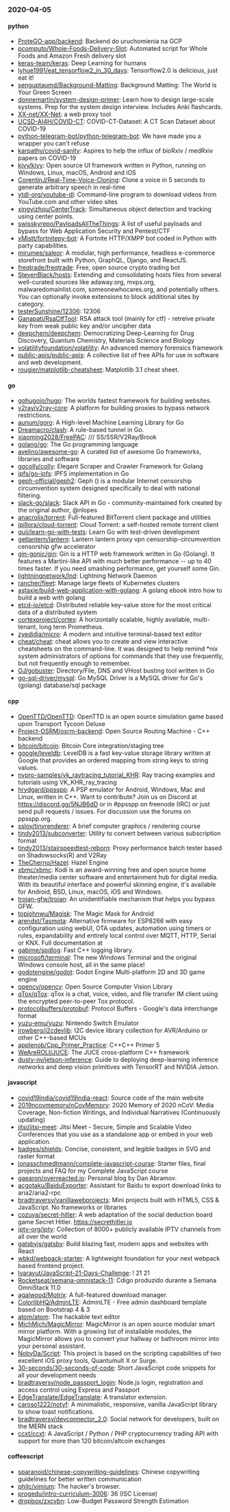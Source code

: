 ### 2020-04-05

#### python
* [ProteGO-app/backend](https://github.com/ProteGO-app/backend): Backend do uruchomienia na GCP
* [pcomputo/Whole-Foods-Delivery-Slot](https://github.com/pcomputo/Whole-Foods-Delivery-Slot): Automated script for Whole Foods and Amazon Fresh delivery slot
* [keras-team/keras](https://github.com/keras-team/keras): Deep Learning for humans
* [lyhue1991/eat_tensorflow2_in_30_days](https://github.com/lyhue1991/eat_tensorflow2_in_30_days): Tensorflow2.0  is delicious, just eat it! 
* [senguptaumd/Background-Matting](https://github.com/senguptaumd/Background-Matting): Background Matting: The World is Your Green Screen
* [donnemartin/system-design-primer](https://github.com/donnemartin/system-design-primer): Learn how to design large-scale systems. Prep for the system design interview. Includes Anki flashcards.
* [XX-net/XX-Net](https://github.com/XX-net/XX-Net): a web proxy tool
* [UCSD-AI4H/COVID-CT](https://github.com/UCSD-AI4H/COVID-CT): COVID-CT-Dataset: A CT Scan Dataset about COVID-19
* [python-telegram-bot/python-telegram-bot](https://github.com/python-telegram-bot/python-telegram-bot): We have made you a wrapper you can't refuse
* [karpathy/covid-sanity](https://github.com/karpathy/covid-sanity): Aspires to help the influx of bioRxiv / medRxiv papers on COVID-19
* [kivy/kivy](https://github.com/kivy/kivy): Open source UI framework written in Python, running on Windows, Linux, macOS, Android and iOS
* [CorentinJ/Real-Time-Voice-Cloning](https://github.com/CorentinJ/Real-Time-Voice-Cloning): Clone a voice in 5 seconds to generate arbitrary speech in real-time
* [ytdl-org/youtube-dl](https://github.com/ytdl-org/youtube-dl): Command-line program to download videos from YouTube.com and other video sites
* [xingyizhou/CenterTrack](https://github.com/xingyizhou/CenterTrack): Simultaneous object detection and tracking using center points.
* [swisskyrepo/PayloadsAllTheThings](https://github.com/swisskyrepo/PayloadsAllTheThings): A list of useful payloads and bypass for Web Application Security and Pentest/CTF
* [xMistt/fortnitepy-bot](https://github.com/xMistt/fortnitepy-bot): A Fortnite HTTP/XMPP bot coded in Python with party capabilities.
* [mirumee/saleor](https://github.com/mirumee/saleor): A modular, high performance, headless e-commerce storefront built with Python, GraphQL, Django, and ReactJS.
* [freqtrade/freqtrade](https://github.com/freqtrade/freqtrade): Free, open source crypto trading bot
* [StevenBlack/hosts](https://github.com/StevenBlack/hosts): Extending and consolidating hosts files from several well-curated sources like adaway.org, mvps.org, malwaredomainlist.com, someonewhocares.org, and potentially others. You can optionally invoke extensions to block additional sites by category.
* [testerSunshine/12306](https://github.com/testerSunshine/12306): 12306
* [Ganapati/RsaCtfTool](https://github.com/Ganapati/RsaCtfTool): RSA attack tool (mainly for ctf) - retreive private key from weak public key and/or uncipher data
* [deepchem/deepchem](https://github.com/deepchem/deepchem): Democratizing Deep-Learning for Drug Discovery, Quantum Chemistry, Materials Science and Biology
* [volatilityfoundation/volatility](https://github.com/volatilityfoundation/volatility): An advanced memory forensics framework
* [public-apis/public-apis](https://github.com/public-apis/public-apis): A collective list of free APIs for use in software and web development.
* [rougier/matplotlib-cheatsheet](https://github.com/rougier/matplotlib-cheatsheet): Matplotlib 3.1 cheat sheet.

#### go
* [gohugoio/hugo](https://github.com/gohugoio/hugo): The worlds fastest framework for building websites.
* [v2ray/v2ray-core](https://github.com/v2ray/v2ray-core): A platform for building proxies to bypass network restrictions.
* [aunum/goro](https://github.com/aunum/goro): A High-level Machine Learning Library for Go
* [Dreamacro/clash](https://github.com/Dreamacro/clash): A rule-based tunnel in Go.
* [xiaoming2028/FreePAC](https://github.com/xiaoming2028/FreePAC): /// SS/SSR/V2Ray/Brook 
* [golang/go](https://github.com/golang/go): The Go programming language
* [avelino/awesome-go](https://github.com/avelino/awesome-go): A curated list of awesome Go frameworks, libraries and software
* [gocolly/colly](https://github.com/gocolly/colly): Elegant Scraper and Crawler Framework for Golang
* [ipfs/go-ipfs](https://github.com/ipfs/go-ipfs): IPFS implementation in Go
* [geph-official/geph2](https://github.com/geph-official/geph2): Geph () is a modular Internet censorship circumvention system designed specifically to deal with national filtering.
* [slack-go/slack](https://github.com/slack-go/slack): Slack API in Go - community-maintained fork created by the original author, @nlopes
* [anacrolix/torrent](https://github.com/anacrolix/torrent): Full-featured BitTorrent client package and utilities
* [jpillora/cloud-torrent](https://github.com/jpillora/cloud-torrent): Cloud Torrent: a self-hosted remote torrent client
* [quii/learn-go-with-tests](https://github.com/quii/learn-go-with-tests): Learn Go with test-driven development
* [getlantern/lantern](https://github.com/getlantern/lantern): Lantern         lantern proxy vpn censorship-circumvention censorship gfw accelerator
* [gin-gonic/gin](https://github.com/gin-gonic/gin): Gin is a HTTP web framework written in Go (Golang). It features a Martini-like API with much better performance -- up to 40 times faster. If you need smashing performance, get yourself some Gin.
* [lightningnetwork/lnd](https://github.com/lightningnetwork/lnd): Lightning Network Daemon 
* [rancher/fleet](https://github.com/rancher/fleet): Manage large fleets of Kubernetes clusters
* [astaxie/build-web-application-with-golang](https://github.com/astaxie/build-web-application-with-golang): A golang ebook intro how to build a web with golang
* [etcd-io/etcd](https://github.com/etcd-io/etcd): Distributed reliable key-value store for the most critical data of a distributed system
* [cortexproject/cortex](https://github.com/cortexproject/cortex): A horizontally scalable, highly available, multi-tenant, long term Prometheus.
* [zyedidia/micro](https://github.com/zyedidia/micro): A modern and intuitive terminal-based text editor
* [cheat/cheat](https://github.com/cheat/cheat): cheat allows you to create and view interactive cheatsheets on the command-line. It was designed to help remind *nix system administrators of options for commands that they use frequently, but not frequently enough to remember.
* [OJ/gobuster](https://github.com/OJ/gobuster): Directory/File, DNS and VHost busting tool written in Go
* [go-sql-driver/mysql](https://github.com/go-sql-driver/mysql): Go MySQL Driver is a MySQL driver for Go's (golang) database/sql package

#### cpp
* [OpenTTD/OpenTTD](https://github.com/OpenTTD/OpenTTD): OpenTTD is an open source simulation game based upon Transport Tycoon Deluxe
* [Project-OSRM/osrm-backend](https://github.com/Project-OSRM/osrm-backend): Open Source Routing Machine - C++ backend
* [bitcoin/bitcoin](https://github.com/bitcoin/bitcoin): Bitcoin Core integration/staging tree
* [google/leveldb](https://github.com/google/leveldb): LevelDB is a fast key-value storage library written at Google that provides an ordered mapping from string keys to string values.
* [nvpro-samples/vk_raytracing_tutorial_KHR](https://github.com/nvpro-samples/vk_raytracing_tutorial_KHR): Ray tracing examples and tutorials using VK_KHR_ray_tracing
* [hrydgard/ppsspp](https://github.com/hrydgard/ppsspp): A PSP emulator for Android, Windows, Mac and Linux, written in C++. Want to contribute? Join us on Discord at https://discord.gg/5NJB6dD or in #ppsspp on freenode (IRC) or just send pull requests / issues. For discussion use the forums on ppsspp.org.
* [ssloy/tinyrenderer](https://github.com/ssloy/tinyrenderer): A brief computer graphics / rendering course
* [tindy2013/subconverter](https://github.com/tindy2013/subconverter): Utility to convert between various subscription format
* [tindy2013/stairspeedtest-reborn](https://github.com/tindy2013/stairspeedtest-reborn): Proxy performance batch tester based on Shadowsocks(R) and V2Ray
* [TheCherno/Hazel](https://github.com/TheCherno/Hazel): Hazel Engine
* [xbmc/xbmc](https://github.com/xbmc/xbmc): Kodi is an award-winning free and open source home theater/media center software and entertainment hub for digital media. With its beautiful interface and powerful skinning engine, it's available for Android, BSD, Linux, macOS, iOS and Windows.
* [trojan-gfw/trojan](https://github.com/trojan-gfw/trojan): An unidentifiable mechanism that helps you bypass GFW.
* [topjohnwu/Magisk](https://github.com/topjohnwu/Magisk): The Magic Mask for Android
* [arendst/Tasmota](https://github.com/arendst/Tasmota): Alternative firmware for ESP8266 with easy configuration using webUI, OTA updates, automation using timers or rules, expandability and entirely local control over MQTT, HTTP, Serial or KNX. Full documentation at
* [gabime/spdlog](https://github.com/gabime/spdlog): Fast C++ logging library.
* [microsoft/terminal](https://github.com/microsoft/terminal): The new Windows Terminal and the original Windows console host, all in the same place!
* [godotengine/godot](https://github.com/godotengine/godot): Godot Engine  Multi-platform 2D and 3D game engine
* [opencv/opencv](https://github.com/opencv/opencv): Open Source Computer Vision Library
* [qTox/qTox](https://github.com/qTox/qTox): qTox is a chat, voice, video, and file transfer IM client using the encrypted peer-to-peer Tox protocol.
* [protocolbuffers/protobuf](https://github.com/protocolbuffers/protobuf): Protocol Buffers - Google's data interchange format
* [yuzu-emu/yuzu](https://github.com/yuzu-emu/yuzu): Nintendo Switch Emulator
* [jrowberg/i2cdevlib](https://github.com/jrowberg/i2cdevlib): I2C device library collection for AVR/Arduino or other C++-based MCUs
* [applenob/Cpp_Primer_Practice](https://github.com/applenob/Cpp_Primer_Practice): C++C++ Primer 5
* [WeAreROLI/JUCE](https://github.com/WeAreROLI/JUCE): The JUCE cross-platform C++ framework
* [dusty-nv/jetson-inference](https://github.com/dusty-nv/jetson-inference): Guide to deploying deep-learning inference networks and deep vision primitives with TensorRT and NVIDIA Jetson.

#### javascript
* [covid19india/covid19india-react](https://github.com/covid19india/covid19india-react):  Source code of the main website
* [2019ncovmemory/nCovMemory](https://github.com/2019ncovmemory/nCovMemory): 2020 Memory of 2020 nCoV: Media Coverage, Non-fiction Writings, and Individual Narratives (Continuously updating)
* [jitsi/jitsi-meet](https://github.com/jitsi/jitsi-meet): Jitsi Meet - Secure, Simple and Scalable Video Conferences that you use as a standalone app or embed in your web application.
* [badges/shields](https://github.com/badges/shields): Concise, consistent, and legible badges in SVG and raster format
* [jonasschmedtmann/complete-javascript-course](https://github.com/jonasschmedtmann/complete-javascript-course): Starter files, final projects and FAQ for my Complete JavaScript course
* [gaearon/overreacted.io](https://github.com/gaearon/overreacted.io): Personal blog by Dan Abramov.
* [acgotaku/BaiduExporter](https://github.com/acgotaku/BaiduExporter): Assistant for Baidu to export download links to aria2/aria2-rpc
* [bradtraversy/vanillawebprojects](https://github.com/bradtraversy/vanillawebprojects): Mini projects built with HTML5, CSS & JavaScript. No frameworks or libraries
* [cozuya/secret-hitler](https://github.com/cozuya/secret-hitler): A web adaptation of the social deduction board game Secret Hitler. https://secrethitler.io
* [iptv-org/iptv](https://github.com/iptv-org/iptv): Collection of 8000+ publicly available IPTV channels from all over the world
* [gatsbyjs/gatsby](https://github.com/gatsbyjs/gatsby): Build blazing fast, modern apps and websites with React
* [wbkd/webpack-starter](https://github.com/wbkd/webpack-starter):  A lightweight foundation for your next webpack based frontend project.
* [lvarayut/JavaScript-21-Days-Challenge](https://github.com/lvarayut/JavaScript-21-Days-Challenge):  !  21   21   
* [Rocketseat/semana-omnistack-11](https://github.com/Rocketseat/semana-omnistack-11): Cdigo produzido durante a Semana OmniStack 11.0
* [agalwood/Motrix](https://github.com/agalwood/Motrix): A full-featured download manager.
* [ColorlibHQ/AdminLTE](https://github.com/ColorlibHQ/AdminLTE): AdminLTE - Free admin dashboard template based on Bootstrap 4 & 3
* [atom/atom](https://github.com/atom/atom): The hackable text editor
* [MichMich/MagicMirror](https://github.com/MichMich/MagicMirror): MagicMirror is an open source modular smart mirror platform. With a growing list of installable modules, the MagicMirror allows you to convert your hallway or bathroom mirror into your personal assistant.
* [NobyDa/Script](https://github.com/NobyDa/Script): This project is based on the scripting capabilities of two excellent iOS proxy tools, Quantumult X or Surge.
* [30-seconds/30-seconds-of-code](https://github.com/30-seconds/30-seconds-of-code): Short JavaScript code snippets for all your development needs
* [bradtraversy/node_passport_login](https://github.com/bradtraversy/node_passport_login): Node.js login, registration and access control using Express and Passport
* [EdgeTranslate/EdgeTranslate](https://github.com/EdgeTranslate/EdgeTranslate): A translator extension.
* [caroso1222/notyf](https://github.com/caroso1222/notyf):  A minimalistic, responsive, vanilla JavaScript library to show toast notifications.
* [bradtraversy/devconnector_2.0](https://github.com/bradtraversy/devconnector_2.0): Social network for developers, built on the MERN stack
* [ccxt/ccxt](https://github.com/ccxt/ccxt): A JavaScript / Python / PHP cryptocurrency trading API with support for more than 120 bitcoin/altcoin exchanges

#### coffeescript
* [sparanoid/chinese-copywriting-guidelines](https://github.com/sparanoid/chinese-copywriting-guidelines): Chinese copywriting guidelines for better written communication
* [philc/vimium](https://github.com/philc/vimium): The hacker's browser.
* [progedu/intro-curriculum-3006](https://github.com/progedu/intro-curriculum-3006): 36 (ISC License)
* [dropbox/zxcvbn](https://github.com/dropbox/zxcvbn): Low-Budget Password Strength Estimation
